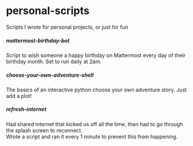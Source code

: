 # personal-scripts
Scripts I wrote for personal projects, or just for fun

##### mattermost-birthday-bot
Script to wish someone a happy birthday on Mattermost every day of their birthday month.  Set to run daily at 2am.

##### choose-your-own-adventure-shell 
The basics of an interactive python choose your own adventure story.  Just add a plot!

##### refresh-internet
Had shared internet that kicked us off all the time, then had to go through the splash screen to reconnect.  
Wrote a script and ran it every 1 minute to prevent this from happening.
